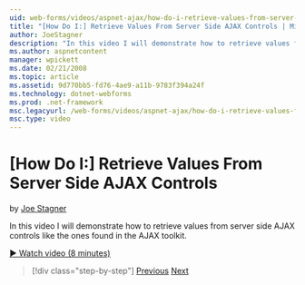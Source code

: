 ```yaml
---
uid: web-forms/videos/aspnet-ajax/how-do-i-retrieve-values-from-server-side-ajax-controls
title: "[How Do I:] Retrieve Values From Server Side AJAX Controls | Microsoft Docs"
author: JoeStagner
description: "In this video I will demonstrate how to retrieve values from server side AJAX controls like the ones found in the AJAX toolkit."
ms.author: aspnetcontent
manager: wpickett
ms.date: 02/21/2008
ms.topic: article
ms.assetid: 9d770bb5-fd76-4ae9-a11b-9783f394a24f
ms.technology: dotnet-webforms
ms.prod: .net-framework
msc.legacyurl: /web-forms/videos/aspnet-ajax/how-do-i-retrieve-values-from-server-side-ajax-controls
msc.type: video
---
```

[How Do I:] Retrieve Values From Server Side AJAX Controls
====================
by [Joe Stagner](https://github.com/JoeStagner)

In this video I will demonstrate how to retrieve values from server side AJAX controls like the ones found in the AJAX toolkit.

[&#9654; Watch video (8 minutes)](https://channel9.msdn.com/Blogs/ASP-NET-Site-Videos/how-do-i-retrieve-values-from-server-side-ajax-controls)

>[!div class="step-by-step"]
[Previous](how-do-i-associate-ajax-client-behavior-with-an-aspnet-server-control.md)
[Next](two-simple-techniques-for-triggering-updates-to-update-panels.md)